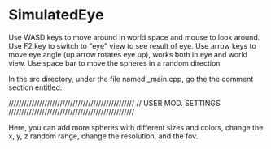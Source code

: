 # SimulatedEye

Use WASD keys to move around in world space and mouse to look around.
Use F2 key to switch to "eye" view to see result of eye.
Use arrow keys to move eye angle (up arrow rotates eye up), works both in eye and world view.
Use space bar to move the spheres in a random direction

In the src directory, under the file named _main.cpp, go the the comment section entitled:

/////////////////////////////////////////////////
// USER MOD. SETTINGS
/////////////////////////////////////////////////

Here, you can add more spheres with different sizes and colors, change the x, y, z random range, 
change the resolution, and the fov.


